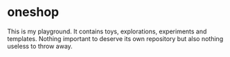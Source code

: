 oneshop
=======

This is my playground. It contains toys, explorations, experiments and templates. Nothing important to deserve its own repository but also nothing useless to throw away.
